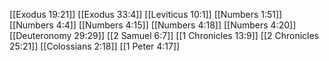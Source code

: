 [[Exodus 19:21]]
[[Exodus 33:4]]
[[Leviticus 10:1]]
[[Numbers 1:51]]
[[Numbers 4:4]]
[[Numbers 4:15]]
[[Numbers 4:18]]
[[Numbers 4:20]]
[[Deuteronomy 29:29]]
[[2 Samuel 6:7]]
[[1 Chronicles 13:9]]
[[2 Chronicles 25:21]]
[[Colossians 2:18]]
[[1 Peter 4:17]]

